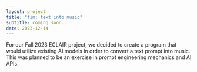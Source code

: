 ```yaml
---
layout: project
title: "tim: text into music"
subtitle: coming soon...
date: 2023-12-14
---
```


For our Fall 2023 ECLAIR project, we decided to create a program that would utilize existing AI models in order to convert a text prompt into music. This was planned to be an exercise in prompt engineering mechanics and AI APIs.
